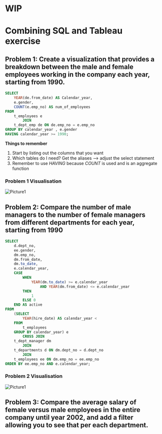 # WIP
# Combining SQL and Tableau exercise
## Problem 1: Create a visualization that provides a breakdown between the male and female employees working in the company each year, starting from 1990. 

```SQL
SELECT
    YEAR(de.from_date) AS Calendar_year,
    e.gender,
    COUNT(e.emp_no) AS num_of_employees
FROM
    t_employees e
        JOIN
    t_dept_emp de ON de.emp_no = e.emp_no
GROUP BY calendar_year , e.gender
HAVING calendar_year >= 1990;
```

**Things to remember**
1. Start by listing out the columns that you want
2. Which tables do I need? Get the aliases --> adjust the select statement
3. Remember to use *HAVING* because *COUNT* is used and is an aggregate function

### Problem 1 Visualisation
![Picture1](https://user-images.githubusercontent.com/90490472/180726559-b9b30781-f2da-4798-937b-3dc65f556a82.png)

## Problem 2: Compare the number of male managers to the number of female managers from different departments for each year, starting from 1990

```SQL
SELECT
    d.dept_no, 
    ee.gender, 
    dm.emp_no, 
    dm.from_date, 
    dm.to_date, 
    e.calendar_year, 
    CASE
        WHEN
            YEAR(dm.to_date) >= e.calendar_year 
                AND YEAR(dm.from_date) <= e.calendar_year 
        THEN 
            1 
        ELSE 0 
    END AS active 
FROM 
    (SELECT 
        YEAR(hire_date) AS calendar_year <
    FROM 
        t_employees 
	GROUP BY calendar_year) e 
        CROSS JOIN 
    t_dept_manager dm 
        JOIN 
    t_departments d ON dm.dept_no = d.dept_no 
        JOIN 
    t_employees ee ON dm.emp_no = ee.emp_no 
ORDER BY ee.emp_no AND e.calendar_year; 
```

### Problem 2 Visualisation
![Picture1](https://user-images.githubusercontent.com/90490472/180970655-bb8f966e-30e2-4d83-96fa-8e656b17d5f4.png)

## Problem 3: Compare the average salary of female versus male employees in the entire company until year 2002, and add a filter allowing you to see that per each department.
